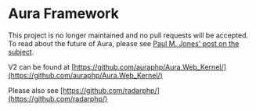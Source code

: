 Aura Framework
==============

This project is no longer maintained and no pull requests will be accepted. To read about the future of Aura, please see [Paul M. Jones' post on the subject](https://groups.google.com/d/msg/auraphp/30ijuEofSvI/uGORD7bllkYJ).

V2 can be found at [https://github.com/auraphp/Aura.Web_Kernel/](https://github.com/auraphp/Aura.Web_Kernel/)

Please also see [https://github.com/radarphp/](https://github.com/radarphp/)
